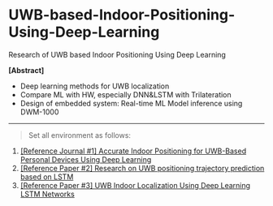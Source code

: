 # UWB-based-Indoor-Positioning-Using-Deep-Learning
Research of  UWB based Indoor Positioning Using Deep Learning

**[Abstract]**

- Deep learning methods for UWB localization
- Compare ML with HW, especially DNN&LSTM with Trilateration
- Design of embedded system: Real-time ML Model inference using DWM-1000

---

> Set all environment as follows:
> 
1. [[Reference Journal #1] Accurate Indoor Positioning for UWB-Based Personal Devices Using Deep Learning](https://ieeexplore.ieee.org/document/10054386)
2. [[Reference Paper #2] Research on UWB positioning trajectory prediction based on LSTM](https://ieeexplore.ieee.org/document/9512882)
3. [[Reference Paper #3] UWB Indoor Localization Using Deep Learning LSTM Networks](https://www.mdpi.com/2076-3417/10/18/6290)
